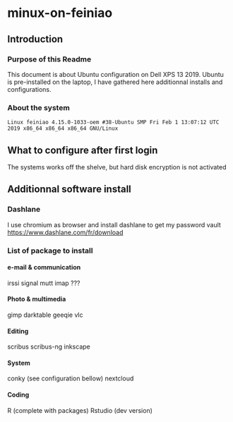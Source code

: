 # minux-on-feiniao

## Introduction
### Purpose of this Readme
This document is about Ubuntu configuration on Dell XPS 13 2019. Ubuntu is pre-installed on the laptop, I have gathered here additionnal installs and configurations.

### About the system
`Linux feiniao 4.15.0-1033-oem #38-Ubuntu SMP Fri Feb 1 13:07:12 UTC 2019 x86_64 x86_64 x86_64 GNU/Linux`

## What to configure after first login
The systems works off the shelve, but hard disk encryption is not activated


## Additionnal software install

### Dashlane
I use chromium as browser and install dashlane to get my password vault
https://www.dashlane.com/fr/download

### List of package to install

#### e-mail & communication
irssi
signal
mutt
imap ???

#### Photo & multimedia
gimp
darktable
geeqie
vlc

#### Editing
scribus
scribus-ng
inkscape

#### System
conky (see configuration bellow)
nextcloud

#### Coding
R (complete with packages)
Rstudio (dev version)

